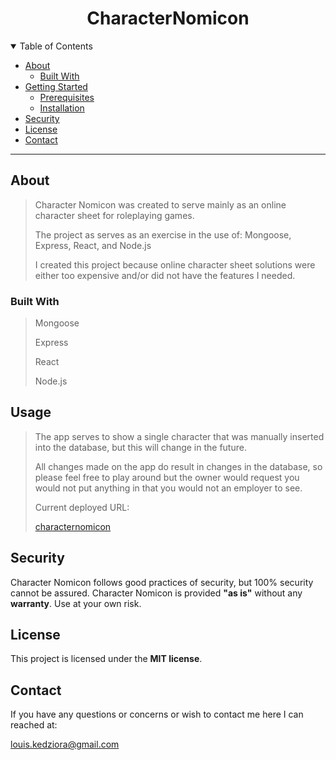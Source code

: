 <div align="center">
  <h1>CharacterNomicon</h1>
</div>

<details open="open">
<summary>Table of Contents</summary>

- [About](#about)
  - [Built With](#built-with)
- [Getting Started](#getting-started)
  - [Prerequisites](#prerequisites)
  - [Installation](#installation)
- [Security](#security)
- [License](#license)
- [Contact](#contact)

</details>

---

## About

> Character Nomicon was created to serve mainly as an online character sheet for roleplaying games.
>
> The project as serves as an exercise in the use of: Mongoose, Express, React, and Node.js
>
> I created this project because online character sheet solutions were either too expensive and/or did not have the features I needed.

### Built With

> Mongoose
>
> Express
>
> React
>
> Node.js

## Usage

> The app serves to show a single character that was manually inserted into the database, but this will change in the future.
>
> All changes made on the app do result in changes in the database, so please feel free to play around but the owner would request you would not put anything in that you would not an employer to see.
>
> Current deployed URL:
>
> [characternomicon](characternomicon.com)

## Security

Character Nomicon follows good practices of security, but 100% security cannot be assured.
Character Nomicon is provided **"as is"** without any **warranty**. Use at your own risk.

## License

This project is licensed under the **MIT license**.

## Contact

If you have any questions or concerns or wish to contact me here I can reached at:

louis.kedziora@gmail.com

